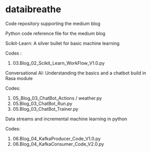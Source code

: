 # dataibreathe
Code repository supporting the medium blog

Python code reference file for the medium blog

Scikit-Learn: A silver bullet for basic machine learning

Codes :
1. 03.Blog_02_Scikit_Learn_WorkFlow_V1.0.py

Conversational AI: Understanding the basics and a chatbot build in Rasa module

Codes:
1. 05_Blog_03_ChatBot_Actions / weather.py
2. 05.Blog_03_ChatBot_Run.py
3. 05.Blog_03_ChatBot_Trainer.py

Data streams and incremental machine learning in python

Codes:
1. 06.Blog_04_KafkaProducer_Code_V1.0.py
2. 06.Blog_04_KafkaConsumer_Code_V2.0.py
